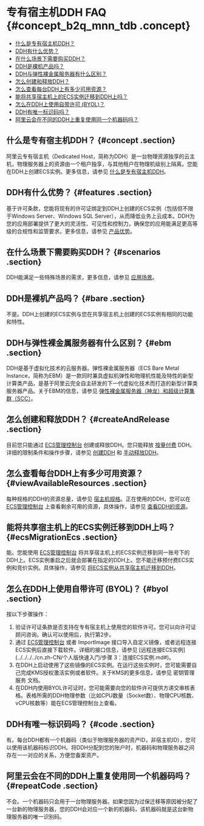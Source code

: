 # 专有宿主机DDH FAQ {#concept_b2q_mnn_tdb .concept}

-   [什么是专有宿主机DDH？](#concept)
-   [DDH有什么优势？](#features)
-   [在什么场景下需要购买DDH？](#scenarios)
-   [DDH是裸机产品吗？](#bare)
-   [DDH与弹性裸金属服务器有什么区别？](#ebm)
-   [怎么创建和释放DDH？](#createAndRelease)
-   [怎么查看每台DDH上有多少可用资源？](#viewAvailableResources)
-   [能将共享宿主机上的ECS实例迁移到DDH上吗？](#ecsMigrationEcs)
-   [怎么在DDH上使用自带许可 \(BYOL\)？](#byol)
-   [DDH有唯一标识码吗？](#code)
-   [阿里云会在不同的DDH上重复使用同一个机器码吗？](#repeatCode)

## 什么是专有宿主机DDH？ {#concept .section}

阿里云专有宿主机（Dedicated Host，简称为DDH）是一台物理资源独享的云主机，物理服务器上的资源由一个租户独享，与其他租户在物理机级别上隔离。您能在DDH上创建ECS实例。更多信息，请参见 [什么是专有宿主机DDH](../../../../cn.zh-CN/产品简介/什么是专有宿主机DDH.md#)。

## DDH有什么优势？ {#features .section}

基于许可条款，您能将现有的许可证绑定到DDH上创建的ECS实例（包括但不限于Windows Server、Windows SQL Server），从而降低业务上云成本。DDH为您的应用部署提供了更大的灵活性、可见性和控制力，确保您的应用能满足更高等级的合规性和监管要求。更多信息，请参见 [产品优势](../../../../cn.zh-CN/产品简介/产品优势.md#)。

## 在什么场景下需要购买DDH？ {#scenarios .section}

DDH能满足一些特殊场景的需求，更多信息，请参见 [应用场景](../../../../cn.zh-CN/产品简介/应用场景.md#)。

## DDH是裸机产品吗？ {#bare .section}

不是。DDH上创建的ECS实例与您在共享宿主机上创建的ECS实例有相同的功能和特性。

## DDH与弹性裸金属服务器有什么区别？ {#ebm .section}

DDH是基于虚拟化技术的云服务器。弹性裸金属服务器（ECS Bare Metal Instance，简称为EBM）是一款同时兼具虚拟机弹性和物理机性能及特性的新型计算类产品，是基于阿里云完全自主研发的下一代虚拟化技术而打造的新型计算类服务器产品。关于EBM的信息，请参见 [弹性裸金属服务器（神龙）和超级计算集群（SCC）](../../../../cn.zh-CN/产品简介/实例/弹性裸金属服务器（神龙）和超级计算集群（SCC）.md#)。

## 怎么创建和释放DDH？ {#createAndRelease .section}

目前您只能通过 [ECS管理控制台](https://ecs.console.aliyun.com/#/home) 创建或释放DDH。您只能释放 [按量付费](../../../../cn.zh-CN/产品定价/按量付费.md#) DDH。详细的限制条件和操作步骤，请参见 [创建DDH](../../../../cn.zh-CN/快速入门/创建DDH.md#) 和 [手动释放DDH](../../../../cn.zh-CN/快速入门/手动释放DDH.md#)。

## 怎么查看每台DDH上有多少可用资源？ {#viewAvailableResources .section}

每种规格的DDH的资源总量，请参见 [宿主机规格](../../../../cn.zh-CN/产品简介/宿主机规格.md#)。正在使用的DDH，您可以在 [ECS管理控制台](https://ecs.console.aliyun.com/#/home) 上查看剩余可用的资源，具体操作，请参见 [查看DDH的资源](../../../../cn.zh-CN/用户指南/查看DDH的资源.md#)。

## 能将共享宿主机上的ECS实例迁移到DDH上吗？ {#ecsMigrationEcs .section}

能。您能使用 [ECS管理控制台](https://ecs.console.aliyun.com/#/home) 将共享宿主机上的ECS实例迁移到同一账号下的DDH上。ECS实例重启之后就会部署在指定的DDH上。您不能迁移预付费ECS实例和竞价实例。具体操作，请参见 [将ECS实例从共享宿主机迁移到DDH](../../../../cn.zh-CN/用户指南/将ECS实例从共享宿主机迁移到DDH.md#)。

## 怎么在DDH上使用自带许可 \(BYOL\)？ {#byol .section}

按以下步骤操作：

1.  验证许可证条款是否支持在专有宿主机上使用您的软件许可。您可以向许可证顾问咨询。确认可以使用后，执行第2步。
2.  通过 [ECS管理控制台](https://ecs.console.aliyun.com/#/home) 或者 ImportImage 接口导入自定义镜像，或者远程连接ECS实例后直接下载软件。详细的接口信息，请参见 [远程连接ECS实例](../../../../cn.zh-CN/个人版快速入门/步骤 3：连接ECS实例.md#)。
3.  在DDH上启动使用了这些镜像的ECS实例。在运行这些实例时，您可能需要自己完成KMS授权激活实例或者软件。关于KMS的更多信息，请参见 密钥管理服务 文档。
4.  在DDH内使用BYOL许可证时，您可能需要向您的软件许可提供方递交审核表格。表格所需的DDH物理参数（比如CPU数量（Socket数）、物理CPU核数、vCPU核数等）能在ECS管理控制台上查看。

## DDH有唯一标识码吗？ {#code .section}

有。每台DDH都有一个机器码（类似于物理服务器的资产ID，非宿主机ID），您可以使用该机器码标识DDH。将DDH分配到您的账户时，机器码和物理服务器之间存在一一对应的关系，方便您备案资产。

## 阿里云会在不同的DDH上重复使用同一个机器码吗？ {#repeatCode .section}

不会。一个机器码只会用于一台物理服务器。如果您因为过保迁移等原因被分配了一台新的物理服务器，您的DDH会对应一个新的机器码，该机器码就是这台新物理服务器的唯一识别码。


